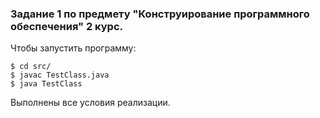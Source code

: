 ### Задание 1 по предмету "Конструирование программного обеспечения" 2 курс.

Чтобы запустить программу:
```shell
$ cd src/
$ javac TestClass.java
$ java TestClass
```

Выполнены все условия реализации.
